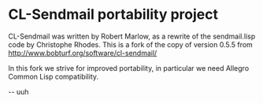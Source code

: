 # CL-Sendmail portability project #

CL-Sendmail was written by Robert Marlow, as a rewrite of
the sendmail.lisp code by Christophe Rhodes.
This is a fork of the copy of version 0.5.5 from
        <http://www.bobturf.org/software/cl-sendmail/>

In this fork we strive for improved portability, in particular
we need Allegro Common Lisp compatibility.

-- uuh
